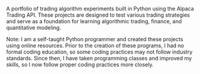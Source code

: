 A portfolio of trading algorithm experiments built in Python using the Alpaca Trading API. These projects are designed to test various trading strategies and serve as a foundation for learning algorithmic trading, finance, and quantitative modeling.

Note: I am a self-taught Python programmer and created these projects using online resources. Prior to the creation of these programs, I had no formal coding education, so some coding practices may not follow industry standards. Since then, I have taken programming classes and improved my skills, so I now follow proper coding practices more closely.
